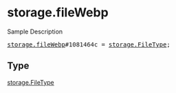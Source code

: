 # storage.fileWebp

Sample Description

<pre>
<a href="../constructor/storage.fileWebp.md">storage.fileWebp</a>#1081464c = <a href="../type/storage.FileType.md">storage.FileType</a>;
</pre>

## Type

<a href="../type/storage.FileType.md">storage.FileType</a>
